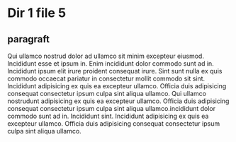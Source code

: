 # Dir 1 file 5

## paragraft

Qui ullamco nostrud dolor ad ullamco sit minim excepteur eiusmod. Incididunt esse et ipsum in. Enim incididunt dolor commodo sunt ad in. Incididunt ipsum elit irure proident consequat irure. Sint sunt nulla ex quis commodo occaecat pariatur in consectetur mollit commodo sit sint. Incididunt adipisicing ex quis ea excepteur ullamco. Officia duis adipisicing consequat consectetur ipsum culpa sint aliqua ullamco.
Qui ullamco nostrudunt adipisicing ex quis ea excepteur ullamco. Officia duis adipisicing consequat consectetur ipsum culpa sint aliqua ullamco.incididunt dolor commodo sunt ad in. Incididunt sint. Incididunt adipisicing ex quis ea excepteur ullamco. Officia duis adipisicing consequat consectetur ipsum culpa sint aliqua ullamco.
